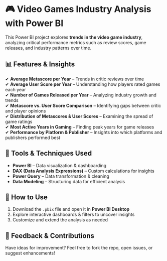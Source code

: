 # 🎮 Video Games Industry Analysis with Power BI  

This Power BI project explores **trends in the video game industry**, analyzing critical performance metrics such as review scores, game releases, and industry patterns over time.  

## 📊 Features & Insights  
✔ **Average Metascore per Year** – Trends in critic reviews over time  
✔ **Average User Score per Year** – Understanding how players rated games each year  
✔ **Number of Games Released per Year** – Analyzing industry growth and trends  
✔ **Metascore vs. User Score Comparison** – Identifying gaps between critic and player opinions  
✔ **Distribution of Metascores & User Scores** – Examining the spread of game ratings  
✔ **Most Active Years in Gaming** – Finding peak years for game releases  
✔ **Performance by Platform & Publisher** – Insights into which platforms and publishers performed best    

## 🚀 Tools & Techniques Used  
- **Power BI** – Data visualization & dashboarding  
- **DAX (Data Analysis Expressions)** – Custom calculations for insights  
- **Power Query** – Data transformation & cleaning  
- **Data Modeling** – Structuring data for efficient analysis  

## 📢 How to Use  
1. Download the `.pbix` file and open it in **Power BI Desktop**  
2. Explore interactive dashboards & filters to uncover insights  
3. Customize and extend the analysis as needed  

## 🌟 Feedback & Contributions  
Have ideas for improvement? Feel free to fork the repo, open issues, or suggest enhancements!  
